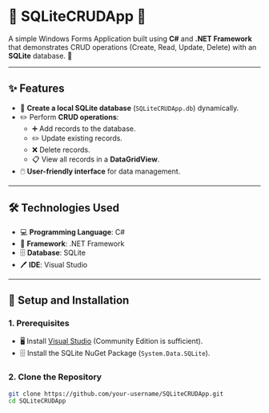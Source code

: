 # 🌟 **SQLiteCRUDApp** 🌟

A simple Windows Forms Application built using **C#** and **.NET Framework** that demonstrates CRUD operations (Create, Read, Update, Delete) with an **SQLite** database. 🎉

---

## **✨ Features**
- 📂 **Create a local SQLite database** (`SQLiteCRUDApp.db`) dynamically.
- ✏️ Perform **CRUD operations**:
  - ➕ Add records to the database.
  - ✏️ Update existing records.
  - ❌ Delete records.
  - 📋 View all records in a **DataGridView**.
- 🖱️ **User-friendly interface** for data management.

---

## **🛠️ Technologies Used**
- 💻 **Programming Language**: C#
- 🔧 **Framework**: .NET Framework
- 🗄️ **Database**: SQLite
- 🖊️ **IDE**: Visual Studio

---

## **🚀 Setup and Installation**

### **1. Prerequisites**
- 🖥️ Install [Visual Studio](https://visualstudio.microsoft.com/) (Community Edition is sufficient).
- 🗄️ Install the SQLite NuGet Package (`System.Data.SQLite`).

### **2. Clone the Repository**
```bash
git clone https://github.com/your-username/SQLiteCRUDApp.git
cd SQLiteCRUDApp
